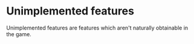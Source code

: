 # Unimplemented features
Unimplemented features are features which aren't naturally obtainable in the game.

